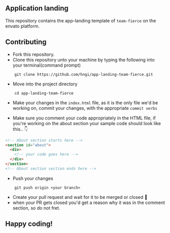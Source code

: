 ## Application landing

This repository contains the app-landing template of `team-fierce` on the envato platform.

## Contributing

- Fork this repository.
- Clone this repository unto your machine by typing the following into your terminal(command prompt)

```git
    git clone https://github.com/hngi/app-landing-team-fierce.git
```

- Move into the project directory

```code
    cd app-landing-team-fierce
```

- Make your changes in the `index.html` file, as it is the only file we'd be working on, commit your changes, with the appropriate `commit verbs`

- Make sure you comment your code appropriately in the HTML file, if you're working on the about section your sample code should look like this.. 👇

```html
<!-- About section starts here -->
<section id="about">
  <div>
    <!-- your code goes here -->
  </div>
</section>
<!-- About section section ends here -->
```

- Push your changes

```git
    git push origin <your branch>
```

- Create your pull request and wait for it to be merged or closed 🙂
- when your PR gets closed you'd get a reason why it was in the comment section, so do not fret.

## Happy coding!
